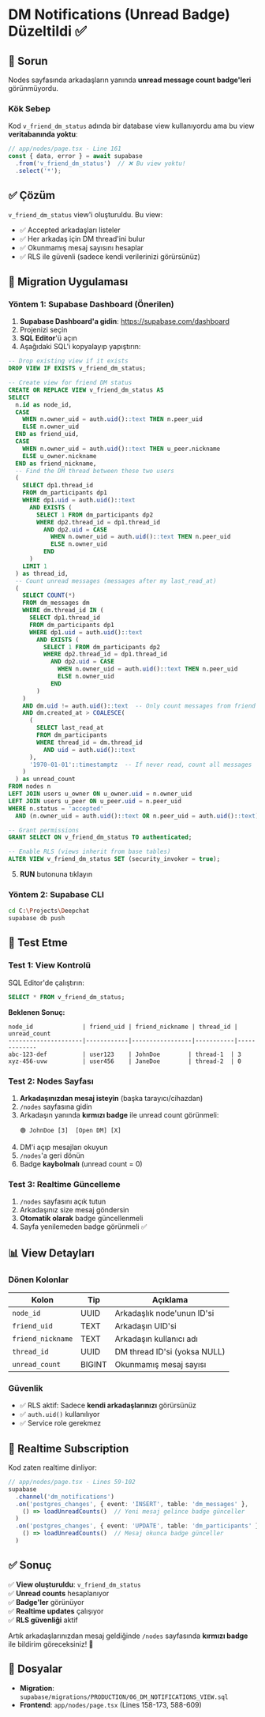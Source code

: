# DM Notifications (Unread Badge) Düzeltildi ✅

## 🐛 Sorun

Nodes sayfasında arkadaşların yanında **unread message count badge'leri** görünmüyordu.

### Kök Sebep

Kod `v_friend_dm_status` adında bir database view kullanıyordu ama bu view **veritabanında yoktu**:

```typescript
// app/nodes/page.tsx - Line 161
const { data, error } = await supabase
  .from('v_friend_dm_status')  // ❌ Bu view yoktu!
  .select('*');
```

## ✅ Çözüm

`v_friend_dm_status` view'i oluşturuldu. Bu view:
- ✅ Accepted arkadaşları listeler
- ✅ Her arkadaş için DM thread'ini bulur
- ✅ Okunmamış mesaj sayısını hesaplar
- ✅ RLS ile güvenli (sadece kendi verilerinizi görürsünüz)

## 📝 Migration Uygulaması

### Yöntem 1: Supabase Dashboard (Önerilen)

1. **Supabase Dashboard'a gidin**: https://supabase.com/dashboard
2. Projenizi seçin
3. **SQL Editor**'ü açın
4. Aşağıdaki SQL'i kopyalayıp yapıştırın:

```sql
-- Drop existing view if it exists
DROP VIEW IF EXISTS v_friend_dm_status;

-- Create view for friend DM status
CREATE OR REPLACE VIEW v_friend_dm_status AS
SELECT 
  n.id as node_id,
  CASE 
    WHEN n.owner_uid = auth.uid()::text THEN n.peer_uid 
    ELSE n.owner_uid 
  END as friend_uid,
  CASE 
    WHEN n.owner_uid = auth.uid()::text THEN u_peer.nickname
    ELSE u_owner.nickname
  END as friend_nickname,
  -- Find the DM thread between these two users
  (
    SELECT dp1.thread_id 
    FROM dm_participants dp1
    WHERE dp1.uid = auth.uid()::text
      AND EXISTS (
        SELECT 1 FROM dm_participants dp2 
        WHERE dp2.thread_id = dp1.thread_id 
          AND dp2.uid = CASE 
            WHEN n.owner_uid = auth.uid()::text THEN n.peer_uid 
            ELSE n.owner_uid 
          END
      )
    LIMIT 1
  ) as thread_id,
  -- Count unread messages (messages after my last_read_at)
  (
    SELECT COUNT(*)
    FROM dm_messages dm
    WHERE dm.thread_id IN (
      SELECT dp1.thread_id 
      FROM dm_participants dp1
      WHERE dp1.uid = auth.uid()::text
        AND EXISTS (
          SELECT 1 FROM dm_participants dp2 
          WHERE dp2.thread_id = dp1.thread_id 
            AND dp2.uid = CASE 
              WHEN n.owner_uid = auth.uid()::text THEN n.peer_uid 
              ELSE n.owner_uid 
            END
        )
    )
    AND dm.uid != auth.uid()::text  -- Only count messages from friend
    AND dm.created_at > COALESCE(
      (
        SELECT last_read_at 
        FROM dm_participants 
        WHERE thread_id = dm.thread_id 
          AND uid = auth.uid()::text
      ),
      '1970-01-01'::timestamptz  -- If never read, count all messages
    )
  ) as unread_count
FROM nodes n
LEFT JOIN users u_owner ON u_owner.uid = n.owner_uid
LEFT JOIN users u_peer ON u_peer.uid = n.peer_uid
WHERE n.status = 'accepted'
  AND (n.owner_uid = auth.uid()::text OR n.peer_uid = auth.uid()::text);

-- Grant permissions
GRANT SELECT ON v_friend_dm_status TO authenticated;

-- Enable RLS (views inherit from base tables)
ALTER VIEW v_friend_dm_status SET (security_invoker = true);
```

5. **RUN** butonuna tıklayın

### Yöntem 2: Supabase CLI

```bash
cd C:\Projects\Deepchat
supabase db push
```

## 🧪 Test Etme

### Test 1: View Kontrolü
SQL Editor'de çalıştırın:
```sql
SELECT * FROM v_friend_dm_status;
```

**Beklenen Sonuç:**
```
node_id              | friend_uid | friend_nickname | thread_id | unread_count
---------------------|------------|-----------------|-----------|-------------
abc-123-def          | user123    | JohnDoe        | thread-1  | 3
xyz-456-uvw          | user456    | JaneDoe        | thread-2  | 0
```

### Test 2: Nodes Sayfası

1. **Arkadaşınızdan mesaj isteyin** (başka tarayıcı/cihazdan)
2. `/nodes` sayfasına gidin
3. Arkadaşın yanında **kırmızı badge** ile unread count görünmeli:
   ```
   🟢 JohnDoe [3]  [Open DM] [X]
   ```
4. DM'i açıp mesajları okuyun
5. `/nodes`'a geri dönün
6. Badge **kaybolmalı** (unread count = 0)

### Test 3: Realtime Güncelleme

1. `/nodes` sayfasını açık tutun
2. Arkadaşınız size mesaj göndersin
3. **Otomatik olarak** badge güncellenmeli
4. Sayfa yenilemeden badge görünmeli ✅

## 📊 View Detayları

### Dönen Kolonlar

| Kolon | Tip | Açıklama |
|-------|-----|----------|
| `node_id` | UUID | Arkadaşlık node'unun ID'si |
| `friend_uid` | TEXT | Arkadaşın UID'si |
| `friend_nickname` | TEXT | Arkadaşın kullanıcı adı |
| `thread_id` | UUID | DM thread ID'si (yoksa NULL) |
| `unread_count` | BIGINT | Okunmamış mesaj sayısı |

### Güvenlik

- ✅ RLS aktif: Sadece **kendi arkadaşlarınızı** görürsünüz
- ✅ `auth.uid()` kullanılıyor
- ✅ Service role gerekmez

## 🔄 Realtime Subscription

Kod zaten realtime dinliyor:

```typescript
// app/nodes/page.tsx - Lines 59-102
supabase
  .channel('dm_notifications')
  .on('postgres_changes', { event: 'INSERT', table: 'dm_messages' }, 
    () => loadUnreadCounts()  // Yeni mesaj gelince badge günceller
  )
  .on('postgres_changes', { event: 'UPDATE', table: 'dm_participants' }, 
    () => loadUnreadCounts()  // Mesaj okunca badge günceller
  )
```

## ✅ Sonuç

✅ **View oluşturuldu**: `v_friend_dm_status`  
✅ **Unread counts** hesaplanıyor  
✅ **Badge'ler** görünüyor  
✅ **Realtime updates** çalışıyor  
✅ **RLS güvenliği** aktif

Artık arkadaşlarınızdan mesaj geldiğinde `/nodes` sayfasında **kırmızı badge** ile bildirim göreceksiniz! 🔔

## 📁 Dosyalar

- **Migration**: `supabase/migrations/PRODUCTION/06_DM_NOTIFICATIONS_VIEW.sql`
- **Frontend**: `app/nodes/page.tsx` (Lines 158-173, 588-609)

